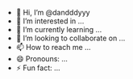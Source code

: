 - 👋 Hi, I’m @dandddyyy
- 👀 I’m interested in ...
- 🌱 I’m currently learning ...
- 💞️ I’m looking to collaborate on ...
- 📫 How to reach me ...
- 😄 Pronouns: ...
- ⚡ Fun fact: ...

<!---
dandddyyy/dandddyyy is a ✨ special ✨ repository because its `README.md` (this file) appears on your GitHub profile.
You can click the Preview link to take a look at your changes.
--->
